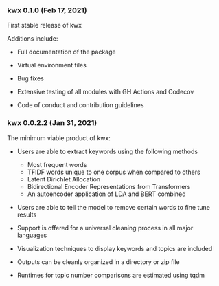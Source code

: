 ### kwx 0.1.0 (Feb 17, 2021)

First stable release of kwx

Additions include:

- Full documentation of the package

- Virtual environment files

- Bug fixes

- Extensive testing of all modules with GH Actions and Codecov

- Code of conduct and contribution guidelines

### kwx 0.0.2.2 (Jan 31, 2021)

The minimum viable product of kwx:

- Users are able to extract keywords using the following methods
  - Most frequent words
  - TFIDF words unique to one corpus when compared to others
  - Latent Dirichlet Allocation
  - Bidirectional Encoder Representations from Transformers
  - An autoencoder application of LDA and BERT combined

- Users are able to tell the model to remove certain words to fine tune results

- Support is offered for a universal cleaning process in all major languages

- Visualization techniques to display keywords and topics are included

- Outputs can be cleanly organized in a directory or zip file

- Runtimes for topic number comparisons are estimated using tqdm

